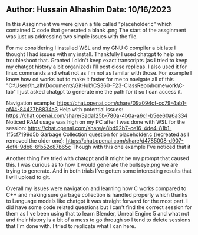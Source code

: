 Author: Hussain Alhashim
Date: 10/16/2023
--------------------------------------------------------------------------
In this Assginment we were given a file called "placeholder.c" which contained C code that generated a blank .png
The start of the assginment was just us addressing two simple issues with the file. 

For me considering I installed WSL and my GNU C compiler a bit late I thought I had issues with my install. Thankfully I used chatgpt to help me troubleshoot that.
Granted I didn't keep exact transcripts (as I tried to keep my chatgpt history a bit organized) I'll post close replicas. I also used it for linux commands and what not as I'm not as familar with those. For example I know how cd works but to make it faster for me to navigate all of this "C:\Users\h_alh\Documents\GitHub\CS360-F23-ClassRepo\homework\C-lab" I just asked chatgpt to generate me the path for it so I can access it.

Navigation example:
https://chat.openai.com/share/09a094cf-cc79-4ab1-af44-84427b8834a3
Help with potential issues:
https://chat.openai.com/share/3ada125b-780a-4b0a-a6c1-b5ee60a6a334
Noticed RAM usage was high on my PC after I was done with WSL for the session:
https://chat.openai.com/share/e8bd92b7-ce16-4de4-81b1-1f5cf7199d5b
Garbage Collection question for placeholder.c (recreated as I removed the older one):
https://chat.openai.com/share/d4785008-d907-4df4-9db6-6fb52c87b65c
Though with this one example I've noticed that it 

Another thing I've tried with chatgpt and it might be my prompt that caused this. I was curious as to how it would generate the bullseye.png we are trying to generate. And in both trials I've gotten some interesting results that I will upload to git.

Overall my issues were navigation and learning how C works compared to C++ and making sure garbage collection is handled properly which thanks to Language models like chatgpt it was straight forward for the most part. I did have some code related questions but I can't find the correct session for them as I've been using that to learn Blender, Unreal Engine 5 and what not and their history is a bit of a mess to go through so I tend to delete sessions that I'm done with. I tried to replicate what I can here.